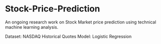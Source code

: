 # Stock-Price-Prediction
An ongoing research work on Stock Market price prediction using technical machine learning analysis.

Dataset: NASDAQ Historical Quotes
Model: Logistic Regression
